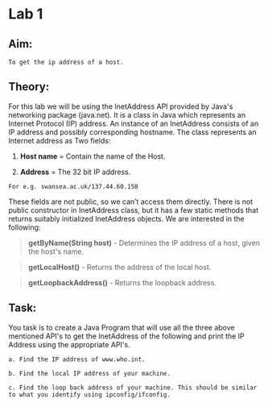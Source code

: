 # Lab 1

## Aim:
	To get the ip address of a host. 

## Theory:
	
For this lab we will be using the InetAddress API provided by Java's networking package (java.net). It is a class in Java which represents an Internet Protocol (IP) address. An instance of an InetAddress consists of an IP address and possibly corresponding hostname.  The class represents an Internet address as Two fields: 
	
  1. **Host name** = Contain the name of the Host.
	
  2. **Address** = The 32 bit IP address. 
  
	For e.g. swansea.ac.uk/137.44.60.150
	
  These fields are not public, so we can’t access them directly. There is not public constructor in InetAddress class, but it has a few static methods that returns suitably initialized InetAddress objects. We are interested in the following:
  
  > **getByName(String host)** - Determines the IP address of a host, given the host's name.
  
 > **getLocalHost()** - Returns the address of the local host.
	
  > **getLoopbackAddress()** - Returns the loopback address.
  

## Task:

You task is to create a Java Program that will use all the three above mentioned API's to get the InetAddress of the following and print the IP Address using the appropriate API's. 
		
    a. Find the IP address of www.who.int.
		
    b. Find the local IP address of your machine.
		
    c. Find the loop back address of your machine. This should be similar to what you identify using ipconfig/ifconfig.
